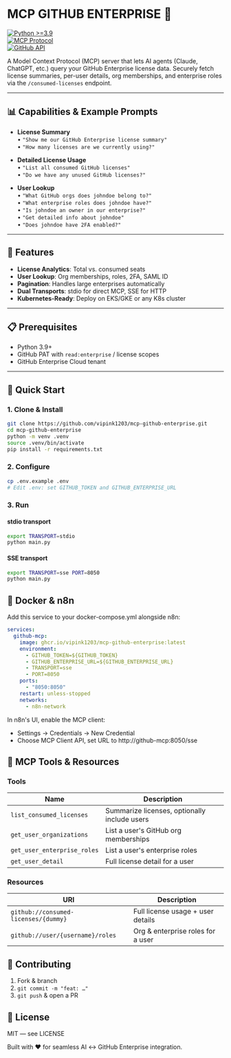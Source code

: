 # MCP GITHUB ENTERPRISE 🌉
[![Python >=3.9](https://img.shields.io/badge/python-3.9%2B-blue)](https://www.python.org/downloads/)  
[![MCP Protocol](https://img.shields.io/badge/MCP-Protocol-purple)](https://github.com/modelcontextprotocol/python-sdk)  
[![GitHub API](https://img.shields.io/badge/GitHub-API-black)](https://docs.github.com/en/rest)

A Model Context Protocol (MCP) server that lets AI agents (Claude, ChatGPT, etc.) query your GitHub Enterprise license data. Securely fetch license summaries, per-user details, org memberships, and enterprise roles via the `/consumed-licenses` endpoint.

---

## 📊 Capabilities & Example Prompts

- **License Summary**  
  • `"Show me our GitHub Enterprise license summary"`  
  • `"How many licenses are we currently using?"`

- **Detailed License Usage**  
  • `"List all consumed GitHub licenses"`  
  • `"Do we have any unused GitHub licenses?"`

- **User Lookup**  
  • `"What GitHub orgs does johndoe belong to?"`  
  • `"What enterprise roles does johndoe have?"`  
  • `"Is johndoe an owner in our enterprise?"`  
  • `"Get detailed info about johndoe"`  
  • `"Does johndoe have 2FA enabled?"`  

---

## 🌟 Features

- **License Analytics**: Total vs. consumed seats  
- **User Lookup**: Org memberships, roles, 2FA, SAML ID  
- **Pagination**: Handles large enterprises automatically  
- **Dual Transports**: stdio for direct MCP, SSE for HTTP  
- **Kubernetes-Ready**: Deploy on EKS/GKE or any K8s cluster  

---

## 📋 Prerequisites

- Python 3.9+  
- GitHub PAT with `read:enterprise` / license scopes  
- GitHub Enterprise Cloud tenant  

---

## 🚀 Quick Start

### 1. Clone & Install
```bash
git clone https://github.com/vipink1203/mcp-github-enterprise.git
cd mcp-github-enterprise
python -m venv .venv
source .venv/bin/activate
pip install -r requirements.txt
```

### 2. Configure
```bash
cp .env.example .env
# Edit .env: set GITHUB_TOKEN and GITHUB_ENTERPRISE_URL
```

### 3. Run

#### stdio transport
```bash
export TRANSPORT=stdio
python main.py
```

#### SSE transport
```bash
export TRANSPORT=sse PORT=8050
python main.py
```

## 🐳 Docker & n8n

Add this service to your docker-compose.yml alongside n8n:

```yaml
services:
  github-mcp:
    image: ghcr.io/vipink1203/mcp-github-enterprise:latest
    environment:
      - GITHUB_TOKEN=${GITHUB_TOKEN}
      - GITHUB_ENTERPRISE_URL=${GITHUB_ENTERPRISE_URL}
      - TRANSPORT=sse
      - PORT=8050
    ports:
      - "8050:8050"
    restart: unless-stopped
    networks:
      - n8n-network
```

In n8n's UI, enable the MCP client:
- Settings → Credentials → New Credential
- Choose MCP Client API, set URL to http://github-mcp:8050/sse

## 🔌 MCP Tools & Resources

### Tools

| Name | Description |
|------|-------------|
| `list_consumed_licenses` | Summarize licenses, optionally include users |
| `get_user_organizations` | List a user's GitHub org memberships |
| `get_user_enterprise_roles` | List a user's enterprise roles |
| `get_user_detail` | Full license detail for a user |

### Resources

| URI | Description |
|-----|-------------|
| `github://consumed-licenses/{dummy}` | Full license usage + user details |
| `github://user/{username}/roles` | Org & enterprise roles for a user |

## 🤝 Contributing

1. Fork & branch
2. `git commit -m "feat: …"`
3. `git push` & open a PR

## 📜 License

MIT — see LICENSE

Built with ❤️ for seamless AI ↔️ GitHub Enterprise integration.
